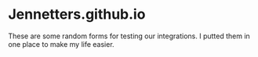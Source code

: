 # Jennetters.github.io

These are some random forms for testing our integrations. I putted them in one place to make my life easier.
